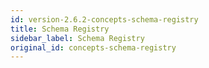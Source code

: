 ```yaml
---
id: version-2.6.2-concepts-schema-registry
title: Schema Registry
sidebar_label: Schema Registry
original_id: concepts-schema-registry
---
```

